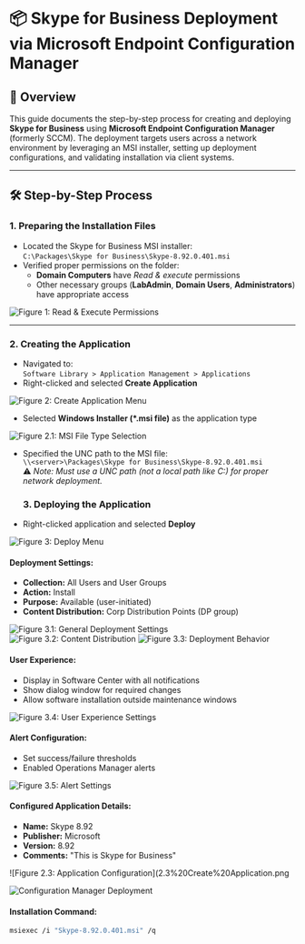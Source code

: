 # 📦 Skype for Business Deployment via Microsoft Endpoint Configuration Manager



## 📘 Overview
This guide documents the step-by-step process for creating and deploying **Skype for Business** using **Microsoft Endpoint Configuration Manager** (formerly SCCM). The deployment targets users across a network environment by leveraging an MSI installer, setting up deployment configurations, and validating installation via client systems.

---

## 🛠️ Step-by-Step Process

### 1. Preparing the Installation Files
- Located the Skype for Business MSI installer:  
  `C:\Packages\Skype for Business\Skype-8.92.0.401.msi`
- Verified proper permissions on the folder:
  - **Domain Computers** have _Read & execute_ permissions
  - Other necessary groups (**LabAdmin**, **Domain Users**, **Administrators**) have appropriate access

![Figure 1: Read & Execute Permissions](1.%20Read%20&%20Execute%20is%20On.png)

---

### 2. Creating the Application
- Navigated to:  
  `Software Library > Application Management > Applications`
- Right-clicked and selected **Create Application**

![Figure 2: Create Application Menu](2.%20Create%20Application.png)

- Selected **Windows Installer (*.msi file)** as the application type

![Figure 2.1: MSI File Type Selection](2.1%20Create%20Application.png)

- Specified the UNC path to the MSI file:  
  `\\<server>\Packages\Skype for Business\Skype-8.92.0.401.msi`  
  ⚠️ _Note: Must use a UNC path (not a local path like C:\) for proper network deployment._

  ### 3. Deploying the Application
- Right-clicked application and selected **Deploy**

![Figure 3: Deploy Menu](3.%20Deploy.png)

#### Deployment Settings:
- **Collection:** All Users and User Groups  
- **Action:** Install  
- **Purpose:** Available (user-initiated)  
- **Content Distribution:** Corp Distribution Points (DP group)  

![Figure 3.1: General Deployment Settings](3.1%20Deploy.png)
![Figure 3.2: Content Distribution](3.2%20Deploy.png)
![Figure 3.3: Deployment Behavior](3.3%20Deploy.png)

#### User Experience:
- Display in Software Center with all notifications  
- Show dialog window for required changes  
- Allow software installation outside maintenance windows  

![Figure 3.4: User Experience Settings](3.4%20Deploy.png)

#### Alert Configuration:
- Set success/failure thresholds  
- Enabled Operations Manager alerts  

![Figure 3.5: Alert Settings](3.5%20Deploy.png)

#### Configured Application Details:
- **Name:** Skype 8.92  
- **Publisher:** Microsoft  
- **Version:** 8.92  
- **Comments:** "This is Skype for Business"

![Figure 2.3: Application Configuration](2.3%20Create%20Application.png

![Configuration Manager Deployment](4.%20Configuration%20Manager.png)

#### Installation Command:
```bash
msiexec /i "Skype-8.92.0.401.msi" /q 
```
